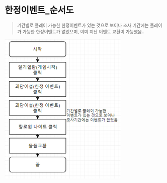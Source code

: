 # 한정이벤트_순서도

> 기간별로 플레이 가능한 한정이벤트가 있는 것으로 보이나 조사 기간에는 플레이가 가능한 한정이벤트가 없었으며, 이미 지난 이벤트 교환이 가능했음..

![1](./img/1.png)

